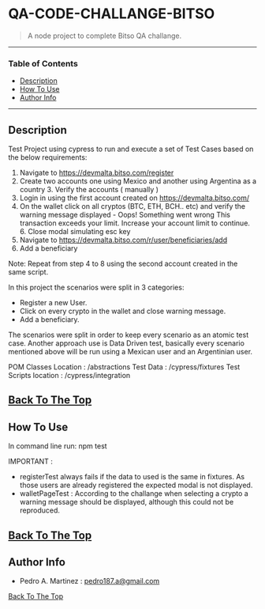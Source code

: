 # QA-CODE-CHALLANGE-BITSO

> A node project to complete Bitso QA challange.

---

### Table of Contents

- [Description](#description)
- [How To Use](#how-to-use)
- [Author Info](#author-info)

---

## Description
Test Project using cypress to run and execute a set of Test Cases based on the below requirements:

1. Navigate to https://devmalta.bitso.com/register
2. Create two accounts one using Mexico and another using Argentina as a country 3. Verify the accounts ( manually )
4. Login in using the first account created on https://devmalta.bitso.com/
5. On the wallet click on all cryptos (BTC, ETH, BCH.. etc) and verify the warning
message displayed - Oops! Something went wrong
This transaction exceeds your limit. Increase your account limit to continue. 6. Close modal simulating esc key
7. Navigate to https://devmalta.bitso.com/r/user/beneficiaries/add
8. Add a beneficiary

Note: Repeat from step 4 to 8 using the second account created in the same script.

In this project the scenarios were split in 3 categories: 
- Register a new User.
- Click on every crypto in the wallet and close warning message.
- Add a beneficiary.

The scenarios were split in order to keep every scenario as an atomic test case. 
Another approach use is Data Driven test, basically every scenario mentioned above will be run using a Mexican user and an Argentinian user.

POM Classes Location : /abstractions
Test Data : /cypress/fixtures
Test Scripts location : /cypress/integration
 
 [Back To The Top](#QA-CODE-CHALLANGE-BITSO)
---

## How To Use
In command line run: npm test

IMPORTANT : 
- registerTest always fails if the data to used is the same in fixtures. As those users are already registered the expected modal is not displayed.
- walletPageTest : According to the challange when selecting a crypto a warning message should be displayed, although this could not be reproduced.

[Back To The Top](#QA-CODE-CHALLANGE-BITSO)
---

## Author Info
- Pedro A. Martinez : pedro187.a@gmail.com

[Back To The Top](#QA-CODE-CHALLANGE-BITSO)

